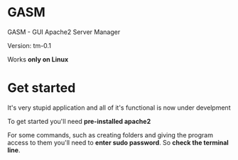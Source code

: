 # GASM
GASM - GUI Apache2 Server Manager

Version: tm-0.1

Works **only on Linux**

# Get started
It's very stupid application and all of it's functional is now under develpment

To get started you'll need **pre-installed apache2**

For some commands, such as creating folders and giving the program access to them you'll need to **enter sudo password**. So **check the terminal line**.

